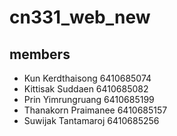 # cn331_web_new
## members
- Kun Kerdthaisong 6410685074
- Kittisak Suddaen 6410685082
- Prin Yimrungruang 6410685199
- Thanakorn Praimanee 6410685157
- Suwijak Tantamaroj 6410685256

